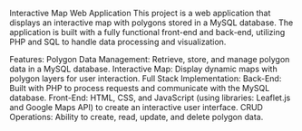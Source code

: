 Interactive Map Web Application
This project is a web application that displays an interactive map with polygons stored in a MySQL database. The application is built with a fully functional front-end and back-end, utilizing PHP and SQL to handle data processing and visualization.

Features:
Polygon Data Management: Retrieve, store, and manage polygon data in a MySQL database.
Interactive Map: Display dynamic maps with polygon layers for user interaction.
Full Stack Implementation:
  Back-End: Built with PHP to process requests and communicate with the MySQL database.
  Front-End: HTML, CSS, and JavaScript (using libraries: Leaflet.js and Google Maps API) to create an interactive user interface.
CRUD Operations: Ability to create, read, update, and delete polygon data.
